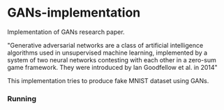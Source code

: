 # GANs-implementation
  
Implementation of GANs research paper.

"Generative adversarial networks are a class of artificial intelligence algorithms used in unsupervised machine learning, implemented by a system of two neural networks contesting with each other in a zero-sum game framework. They were introduced by Ian Goodfellow et al. in 2014"

This implementation tries to produce fake MNIST dataset using GANs.

### Running
